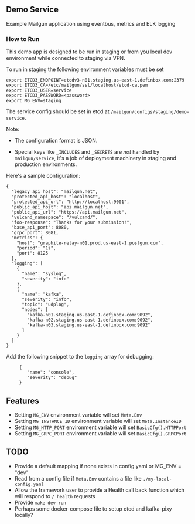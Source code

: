 ## Demo Service
Example Mailgun application using eventbus, metrics and ELK logging

### How to Run
This demo app is designed to be run in staging or from you local
dev environment while connected to staging via VPN.

To run in staging the following environment variables must be set
```
export ETCD3_ENDPOINT=etcdv3-n01.staging.us-east-1.definbox.com:2379
export ETCD3_CA=/etc/mailgun/ssl/localhost/etcd-ca.pem
export ETCD3_USER=service
export ETCD3_PASSWORD=<password>
export MG_ENV=staging
```

The service config should be set in etcd at `/mailgun/configs/staging/demo-service`.

Note:

 * The configuration format is JSON.

 * Special keys like `_INCLUDES` and `_SECRETS` are *not* handled by
 `mailgun/service`, it's a job of deployment machinery in staging and
 production environments.


Here's a sample configuration:

```
{
  "legacy_api_host": "mailgun.net",
  "protected_api_host": "localhost",
  "protected_api_url": "http://localhost:9001",
  "public_api_host": "api.mailgun.net",
  "public_api_url": "https://api.mailgun.net",
  "vulcand_namespace": "/vulcand/",
  "foo-response": "Thanks for your submission!",
  "base_api_port": 8080,
  "grpc_port": 8081,
  "metrics": {
    "host": "graphite-relay-n01.prod.us-east-1.postgun.com",
    "period": "1s",
    "port": 8125
  },
  "logging": [
    {
      "name": "syslog",
      "severity": "info"
    },
    {
      "name": "kafka",
      "severity": "info",
      "topic": "udplog",
      "nodes": [
        "kafka-n01.staging.us-east-1.definbox.com:9092",
        "kafka-n02.staging.us-east-1.definbox.com:9092",
        "kafka-n03.staging.us-east-1.definbox.com:9092"
      ]
    }
  ]
}
```

Add the following snippet to the `logging` array for debugging:
```
     {
        "name": "console",
        "severity": "debug"
     }
```

## Features
* Setting `MG_ENV` environment variable will set `Meta.Env`
* Setting `MG_INSTANCE_ID` environment variable will set `Meta.InstanceID`
* Setting `MG_HTTP_PORT` environment variable will set `BasicCfg().HTTPPort`
* Setting `MG_GRPC_PORT` environment variable will set `BasicCfg().GRPCPort`

## TODO
* Provide a default mapping if none exists in config.yaml or MG_ENV = "dev"
* Read from a config file if `Meta.Env` contains a file like `./my-local-config.yaml`
* Allow the framework user to provide a Health call back function which will respond to `/_health` requests
* Provide `make dev run`
* Perhaps some docker-compose file to setup etcd and kafka-pixy locally?

